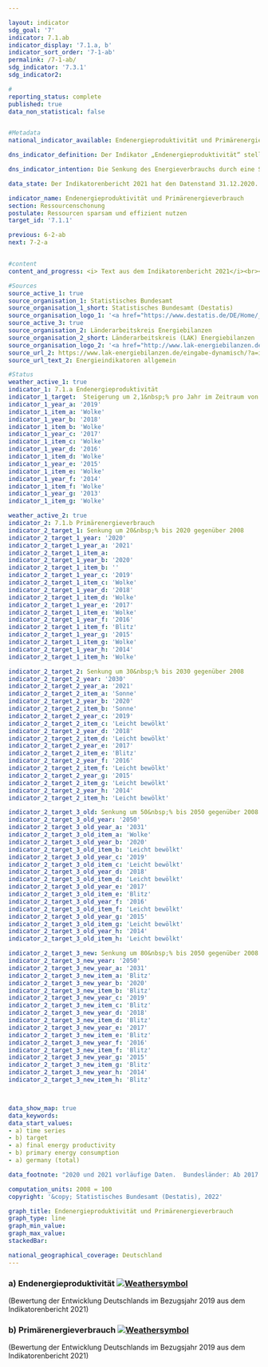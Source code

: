 ```yaml
---

layout: indicator    
sdg_goal: '7'    
indicator: 7.1.ab    
indicator_display: '7.1.a, b'    
indicator_sort_order: '7-1-ab'    
permalink: /7-1-ab/    
sdg_indicator: '7.3.1'    
sdg_indicator2:     

#    
reporting_status: complete    
published: true    
data_non_statistical: false    


#Metadata    
national_indicator_available: Endenergieproduktivität und Primärenergieverbrauch    

dns_indicator_definition: Der Indikator „Endenergieproduktivität“ stellt die Entwicklung der Wertschöpfung je eingesetzter Einheit Endenergie dar. Der Begriff „Endenergie“ bezieht sich dabei auf den Teil der Energie, der energetisch als thermische oder elektrische Energie zur Herstellung von Gütern oder zur Nutzung in den privaten Haushalten zur Verfügung steht.<br><br>Der Indikator „Primärenergieverbrauch“ gibt an, wie viel Energie in einem Land einerseits in den Energiesektoren zur Umwandlung, sowie andererseits in der Produktion, den privaten Haushalten und im Verkehr verbraucht wurde.<br><br>    

dns_indicator_intention: Die Senkung des Energieverbrauchs durch eine Steigerung der Energieeffizienz ist neben dem Ausbau erneuerbarer Energien die zweite tragende Säule der Energiewende. Ziel ist es mit möglichst wenig Energie, viel wirtschaftliche Leistung zu erreichen. Energieeinsparung schont Klima und Umwelt, trägt zur Verbesserung der Versorgungssicherheit und zur Wettbewerbsfähigkeit der Industrie bei.<br><br>Dem Energiekonzept der Bundesregierung zufolge soll die Endenergieproduktivität in den Jahren 2008 bis 2050 jährlich um 2,1&nbsp;% erhöht werden. Gleichzeitig soll sich der Primärenergieverbrauch bis 2020 um 20&nbsp;%, bis 2030 um 30&nbsp;% und bis 2050 um 50&nbsp;% gegenüber dem Jahr 2008 verringern.    

data_state: Der Indikatorenbericht 2021 hat den Datenstand 31.12.2020. Die Daten auf der DNS-Online Plattform werden regelmäßig aktualisiert, sodass online aktuellere Daten verfügbar sein können als im Indikatorenbericht 2021 veröffentlicht.    

indicator_name: Endenergieproduktivität und Primärenergieverbrauch    
section: Ressourcenschonung    
postulate: Ressourcen sparsam und effizient nutzen    
target_id: '7.1.1'    

previous: 6-2-ab    
next: 7-2-a    


#content    
content_and_progress: <i> Text aus dem Indikatorenbericht 2021</i><br><br>Endenergie- und Primärenergieverbrauch sind direkt miteinander verbunden. Der Endenergieverbrauch ergibt sich aus dem Primärenergieverbrauch abzüglich der Summe aus Umwandlungs-, Fackel- und Leitungsverlusten sowie der statistischen Differenz.<br><br>Der Primärenergieverbrauch ist die Summe aus den im Inland gewonnenen Primärenergieträgern, Vorratsentnahmen und sämtlichen importierten Energieträgern abzüglich der Bevorratung, Energieexporte und Hochseebunkerungen. Wesentliche Grundlage für die Berechnung des Energieverbrauchs sind die Daten der Energiebilanzen der Arbeitsgemeinschaft Energiebilanzen (AGEB), welche um Daten aus weiteren Quellen ergänzt werden.<br><br>Die Endenergieproduktivität gibt an, wie hoch die Wertschöpfung je eingesetzter Einheit Endenergie ist. Sie stellt ein Maß für die Energieeffizienz bei der Herstellung von Gütern und im Energieeinsatz der privaten Haushalte dar. Einschätzungen zur Energieeffizienz in den Umwandlungsbereichen (Wirkungsgrad der Kraftwerke) oder in der Energieübertragung und -speicherung (Beseitigung von Leckagen, bessere Wärmedämmung usw.) lassen sich anhand des Indikators jedoch nicht direkt ableiten.<br><br>Die Endenergieproduktivität hat sich nach vorläufigen Ergebnissen im Zeitraum 2008 bis 2019 um 15,4&nbsp;% erhöht, was einem durchschnittlichen jährlichen Anstieg von rund 1,4&nbsp;% entspricht. Somit wird das Ziel eines jährlichen Anstieges von durchschnittlich 2,1&nbsp;% bis 2050 zum jetzigen Zeitpunkt noch nicht erreicht. Gegenüber dem Vorjahr ist die Energieproduktivität im Jahr 2019 um 0,6 Prozentpunkte gesunken.<br><br>Der Primärenergieverbrauch ist im Jahr 2019 gegenüber dem Vorjahr gesunken. Im gesamten Zeitraum von 2008 bis 2019 wurde der Primärenergieverbrauch nach vorläufigen Ergebnissen um 11,1&nbsp;% reduziert. Bei gleichbleibender Entwicklung wie in den vergangenen Jahren würde der Zielwert im Jahr 2020 somit nicht erreicht.    

#Sources    
source_active_1: true                    
source_organisation_1: Statistisches Bundesamt
source_organisation_1_short: Statistisches Bundesamt (Destatis)                
source_organisation_logo_1: '<a href="https://www.destatis.de/DE/Home/_inhalt.html"><img src="https://g205sdgs.github.io/sdg-indicators/public/logos/destatis.png" alt=" Statistisches Bundesamt (Destatis)" title="Klicken Sie hier um zu der Homepage der Organisation zu gelangen" style="border: transparent"/></a>'
source_active_3: true                    
source_organisation_2: Länderarbeitskreis Energiebilanzen
source_organisation_2_short: Länderarbeitskreis (LAK) Energiebilanzen                
source_organisation_logo_2: '<a href="http://www.lak-energiebilanzen.de/"><img src="https://g205sdgs.github.io/sdg-indicators/public/logos/lakeb.png" alt=" Länderarbeitskreis (LAK) Energiebilanzen" title="Klicken Sie hier um zu der Homepage der Organisation zu gelangen" style="border: transparent"/></a>'
source_url_2: https://www.lak-energiebilanzen.de/eingabe-dynamisch/?a=i100                        
source_url_text_2: Energieindikatoren allgemein                        

#Status    
weather_active_1: true
indicator_1: 7.1.a Endenergieproduktivität
indicator_1_target:  Steigerung um 2,1&nbsp;% pro Jahr im Zeitraum von 2008 &minus; 2050
indicator_1_year_a: '2019'                            
indicator_1_item_a: 'Wolke'
indicator_1_year_b: '2018'                            
indicator_1_item_b: 'Wolke'
indicator_1_year_c: '2017'                            
indicator_1_item_c: 'Wolke'
indicator_1_year_d: '2016'                            
indicator_1_item_d: 'Wolke'
indicator_1_year_e: '2015'                            
indicator_1_item_e: 'Wolke'
indicator_1_year_f: '2014'                            
indicator_1_item_f: 'Wolke'
indicator_1_year_g: '2013'                            
indicator_1_item_g: 'Wolke'

weather_active_2: true
indicator_2: 7.1.b Primärenergieverbrauch
indicator_2_target_1: Senkung um 20&nbsp;% bis 2020 gegenüber 2008
indicator_2_target_1_year: '2020'
indicator_2_target_1_year_a: '2021'
indicator_2_target_1_item_a:
indicator_2_target_1_year_b: '2020'                            
indicator_2_target_1_item_b: ''
indicator_2_target_1_year_c: '2019'                            
indicator_2_target_1_item_c: 'Wolke'
indicator_2_target_1_year_d: '2018'                            
indicator_2_target_1_item_d: 'Wolke'
indicator_2_target_1_year_e: '2017'                            
indicator_2_target_1_item_e: 'Wolke'
indicator_2_target_1_year_f: '2016'                            
indicator_2_target_1_item_f: 'Blitz'
indicator_2_target_1_year_g: '2015'                            
indicator_2_target_1_item_g: 'Wolke'
indicator_2_target_1_year_h: '2014'                            
indicator_2_target_1_item_h: 'Wolke'

indicator_2_target_2: Senkung um 30&nbsp;% bis 2030 gegenüber 2008
indicator_2_target_2_year: '2030'
indicator_2_target_2_year_a: '2021'
indicator_2_target_2_item_a: 'Sonne'
indicator_2_target_2_year_b: '2020'                            
indicator_2_target_2_item_b: 'Sonne'
indicator_2_target_2_year_c: '2019'                            
indicator_2_target_2_item_c: 'Leicht bewölkt'
indicator_2_target_2_year_d: '2018'                            
indicator_2_target_2_item_d: 'Leicht bewölkt'
indicator_2_target_2_year_e: '2017'                            
indicator_2_target_2_item_e: 'Blitz'
indicator_2_target_2_year_f: '2016'                            
indicator_2_target_2_item_f: 'Leicht bewölkt'
indicator_2_target_2_year_g: '2015'                            
indicator_2_target_2_item_g: 'Leicht bewölkt'
indicator_2_target_2_year_h: '2014'                            
indicator_2_target_2_item_h: 'Leicht bewölkt'

indicator_2_target_3_old: Senkung um 50&nbsp;% bis 2050 gegenüber 2008
indicator_2_target_3_old_year: '2050'
indicator_2_target_3_old_year_a: '2031'
indicator_2_target_3_old_item_a: 'Wolke'
indicator_2_target_3_old_year_b: '2020'                            
indicator_2_target_3_old_item_b: 'Leicht bewölkt'
indicator_2_target_3_old_year_c: '2019'                            
indicator_2_target_3_old_item_c: 'Leicht bewölkt'
indicator_2_target_3_old_year_d: '2018'                            
indicator_2_target_3_old_item_d: 'Leicht bewölkt'
indicator_2_target_3_old_year_e: '2017'                            
indicator_2_target_3_old_item_e: 'Blitz'
indicator_2_target_3_old_year_f: '2016'                            
indicator_2_target_3_old_item_f: 'Leicht bewölkt'
indicator_2_target_3_old_year_g: '2015'                            
indicator_2_target_3_old_item_g: 'Leicht bewölkt'
indicator_2_target_3_old_year_h: '2014'                            
indicator_2_target_3_old_item_h: 'Leicht bewölkt'  

indicator_2_target_3_new: Senkung um 80&nbsp;% bis 2050 gegenüber 2008
indicator_2_target_3_new_year: '2050'
indicator_2_target_3_new_year_a: '2031'
indicator_2_target_3_new_item_a: 'Blitz'
indicator_2_target_3_new_year_b: '2020'                            
indicator_2_target_3_new_item_b: 'Blitz'
indicator_2_target_3_new_year_c: '2019'                            
indicator_2_target_3_new_item_c: 'Blitz'
indicator_2_target_3_new_year_d: '2018'                            
indicator_2_target_3_new_item_d: 'Blitz'
indicator_2_target_3_new_year_e: '2017'                            
indicator_2_target_3_new_item_e: 'Blitz'
indicator_2_target_3_new_year_f: '2016'                            
indicator_2_target_3_new_item_f: 'Blitz'
indicator_2_target_3_new_year_g: '2015'                            
indicator_2_target_3_new_item_g: 'Blitz'
indicator_2_target_3_new_year_h: '2014'                            
indicator_2_target_3_new_item_h: 'Blitz'



data_show_map: true    
data_keywords:    
data_start_values:     
- a) time series
- b) target
- a) final energy productivity
- b) primary energy consumption
- a) germany (total)

data_footnote: "2020 und 2021 vorläufige Daten.  Bundesländer: Ab 2017 vorläufige Daten für Baden-Württemberg, Bremen und Hessen.  Das Ziel entspricht einer Steigerung der Endenergieproduktivität um jährlich 2,1% gegenüber 2008 bis 2050 sowie einer Senkung des Primärenergieverbrauchs um 20&nbsp;% gegenüber 2008 bis 2020, um 30&nbsp;% bis 2030 bzw. um 50&nbsp;% gegenüber 2008 bis 2050 (Energiekonzept der Bundesregierung). "    

computation_units: 2008 = 100    
copyright: '&copy; Statistisches Bundesamt (Destatis), 2022'

graph_title: Endenergieproduktivität und Primärenergieverbrauch    
graph_type: line    
graph_min_value:     
graph_max_value:     
stackedBar:     

national_geographical_coverage: Deutschland    
---    
```

<div>
  <div class="my-header">
    <h3>a) Endenergieproduktivität
      <a href="https://sustainabledevelopment-deutschland.github.io/status/"><img src="https://g205sdgs.github.io/sdg-indicators/public/Wettersymbole/Wolke.png" title="Der Indikator ist 'off track'. Er entwickelt sich zwar in die gewünschte Richtung, bei Fortsetzung der Entwicklung wird das Ziel aber deutlich verfehlt." alt="Weathersymbol" />
      </a>
    </h3>
  </div>
  <div class="my-header-note">
    <span> (Bewertung der Entwicklung Deutschlands im Bezugsjahr 2019 aus dem Indikatorenbericht 2021)</span>
  </div>
</div>
<div>
  <div class="my-header">
    <h3>b) Primärenergieverbrauch
      <a href="https://sustainabledevelopment-deutschland.github.io/status/"><img src="https://g205sdgs.github.io/sdg-indicators/public/Wettersymbole/Wolke.png" title="Der Indikator ist 'off track'. Er entwickelt sich zwar in die gewünschte Richtung, bei Fortsetzung der Entwicklung wird das Ziel aber deutlich verfehlt." alt="Weathersymbol" />
      </a>
    </h3>
  </div>
  <div class="my-header-note">
    <span> (Bewertung der Entwicklung Deutschlands im Bezugsjahr 2019 aus dem Indikatorenbericht 2021)</span>
  </div>
</div>
